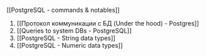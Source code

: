 
[[PostgreSQL - commands & notables]]

1. [[Протокол коммуникации с БД (Under the hood) - Postgres]]
2. [[Queries to system DBs - PostgreSQL]]
3. [[PostgreSQL - String data types]]
4. [[PostgreSQL - Numeric data types]]